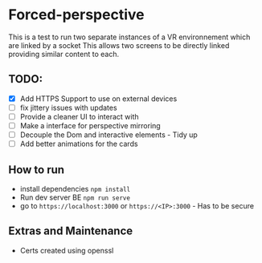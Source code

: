 # Forced-perspective

This is a test to run two separate instances of a VR environnement which are linked by a socket
This allows two screens to be directly linked providing similar content to each.

## TODO:

- [x] Add HTTPS Support to use on external devices
- [ ] fix jittery issues with updates
- [ ] Provide a cleaner UI to interact with
- [ ] Make a interface for perspective mirroring
- [ ] Decouple the Dom and interactive elements - Tidy up
- [ ] Add better animations for the cards

## How to run

- install dependencies `npm install`
- Run dev server BE `npm run serve`
- go to `https://localhost:3000` or `https://<IP>:3000` - Has to be secure

## Extras and Maintenance

- Certs created using openssl
